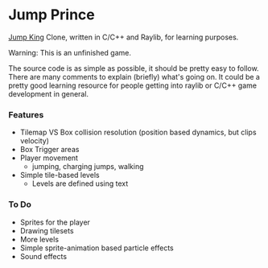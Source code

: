 # Jump Prince
[Jump King](https://store.steampowered.com/app/1061090/Jump_King/) Clone, written in C/C++ and Raylib, for learning purposes.

Warning: This is an unfinished game.

The source code is as simple as possible, it should be pretty easy to follow.
There are many comments to explain (briefly) what's going on.
It could be a pretty good learning resource for people getting into raylib or C/C++ game development in general.

### Features
- Tilemap VS Box collision resolution (position based dynamics, but clips velocity)
- Box Trigger areas
- Player movement
  - jumping, charging jumps, walking
- Simple tile-based levels
  - Levels are defined using text

### To Do
- Sprites for the player
- Drawing tilesets
- More levels
- Simple sprite-animation based particle effects
- Sound effects
